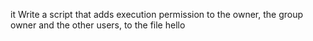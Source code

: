 it Write a script that adds execution permission to the owner, the group owner and the other users, to the file hello
